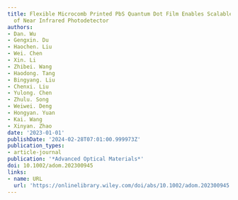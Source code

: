 ```yaml
---
title: Flexible Microcomb Printed PbS Quantum Dot Film Enables Scalable Fabrication
  of Near Infrared Photodetector
authors:
- Dan. Wu
- Gengxin. Du
- Haochen. Liu
- Wei. Chen
- Xin. Li
- Zhibei. Wang
- Haodong. Tang
- Bingyang. Liu
- Chenxi. Liu
- Yulong. Chen
- Zhulu. Song
- Weiwei. Deng
- Hongyan. Yuan
- Kai. Wang
- Xinyan. Zhao
date: '2023-01-01'
publishDate: '2024-02-28T07:01:00.999973Z'
publication_types:
- article-journal
publication: '*Advanced Optical Materials*'
doi: 10.1002/adom.202300945
links:
- name: URL
  url: 'https://onlinelibrary.wiley.com/doi/abs/10.1002/adom.202300945'
---
```

